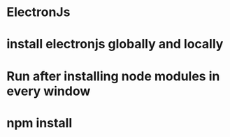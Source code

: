 # ElectronJs
# install electronjs globally and locally
# Run after installing node modules in every window
# npm install
